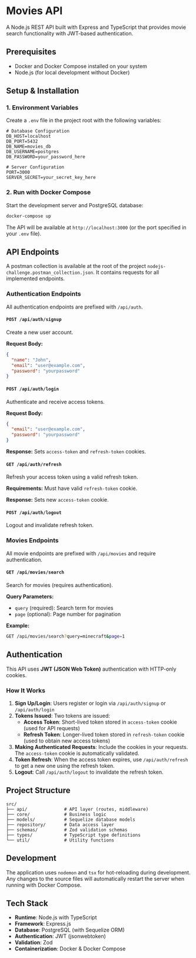 # Movies API

A Node.js REST API built with Express and TypeScript that provides movie search functionality with JWT-based authentication.

## Prerequisites

- Docker and Docker Compose installed on your system
- Node.js (for local development without Docker)

## Setup & Installation

### 1. Environment Variables

Create a `.env` file in the project root with the following variables:

```env
# Database Configuration
DB_HOST=localhost
DB_PORT=5432
DB_NAME=movies_db
DB_USERNAME=postgres
DB_PASSWORD=your_password_here

# Server Configuration
PORT=3000
SERVER_SECRET=your_secret_key_here
```

### 2. Run with Docker Compose

Start the development server and PostgreSQL database:

```bash
docker-compose up
```

The API will be available at `http://localhost:3000` (or the port specified in your `.env` file).

## API Endpoints

A postman collection is available at the root of the project `nodejs-challenge.postman_collection.json`. It contains requests for all implemented endpoints.

### Authentication Endpoints

All authentication endpoints are prefixed with `/api/auth`.

#### `POST /api/auth/signup`

Create a new user account.

**Request Body:**

```json
{
  "name": "John",
  "email": "user@example.com",
  "password": "yourpassword"
}
```

#### `POST /api/auth/login`

Authenticate and receive access tokens.

**Request Body:**

```json
{
  "email": "user@example.com",
  "password": "yourpassword"
}
```

**Response:** Sets `access-token` and `refresh-token` cookies.

#### `GET /api/auth/refresh`

Refresh your access token using a valid refresh token.

**Requirements:** Must have valid `refresh-token` cookie.

**Response:** Sets new `access-token` cookie.

#### `POST /api/auth/logout`

Logout and invalidate refresh token.

### Movies Endpoints

All movie endpoints are prefixed with `/api/movies` and require authentication.

#### `GET /api/movies/search`

Search for movies (requires authentication).

**Query Parameters:**

- `query` (required): Search term for movies
- `page` (optional): Page number for pagination

**Example:**

```bash
GET /api/movies/search?query=minecraft&page=1
```

## Authentication

This API uses **JWT (JSON Web Token)** authentication with HTTP-only cookies.

### How It Works

1. **Sign Up/Login**: Users register or login via `/api/auth/signup` or `/api/auth/login`
2. **Tokens Issued**: Two tokens are issued:
   - **Access Token**: Short-lived token stored in `access-token` cookie (used for API requests)
   - **Refresh Token**: Longer-lived token stored in `refresh-token` cookie (used to obtain new access tokens)
3. **Making Authenticated Requests**: Include the cookies in your requests. The `access-token` cookie is automatically validated.
4. **Token Refresh**: When the access token expires, use `/api/auth/refresh` to get a new one using the refresh token.
5. **Logout**: Call `/api/auth/logout` to invalidate the refresh token.

## Project Structure

```
src/
├── api/              # API layer (routes, middleware)
├── core/             # Business logic
├── models/           # Sequelize database models
├── repository/       # Data access layer
├── schemas/          # Zod validation schemas
├── types/            # TypeScript type definitions
└── util/             # Utility functions
```

## Development

The application uses `nodemon` and `tsx` for hot-reloading during development. Any changes to the source files will automatically restart the server when running with Docker Compose.

## Tech Stack

- **Runtime**: Node.js with TypeScript
- **Framework**: Express.js
- **Database**: PostgreSQL (with Sequelize ORM)
- **Authentication**: JWT (jsonwebtoken)
- **Validation**: Zod
- **Containerization**: Docker & Docker Compose
